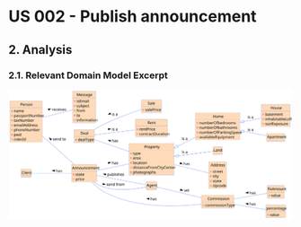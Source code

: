 # US 002 - Publish announcement 

## 2. Analysis

### 2.1. Relevant Domain Model Excerpt 

![Domain Model](svg/us002-domain-model.svg)

